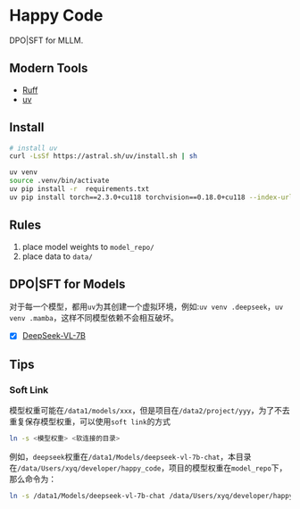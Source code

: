 # Happy Code
DPO|SFT for MLLM.

## Modern Tools
- [Ruff](https://github.com/astral-sh/ruff)
- [uv](https://github.com/astral-sh/uv)


## Install
```bash
# install uv
curl -LsSf https://astral.sh/uv/install.sh | sh

uv venv
source .venv/bin/activate
uv pip install -r  requirements.txt
uv pip install torch==2.3.0+cu118 torchvision==0.18.0+cu118 --index-url https://download.pytorch.org/whl/cu118
```

## Rules
1. place model weights to `model_repo/`
2. place data to `data/`


## DPO|SFT for Models
对于每一个模型，都用`uv`为其创建一个虚拟环境，例如:`uv venv .deepseek`，`uv venv .mamba`，这样不同模型依赖不会相互破坏。
- [x] [DeepSeek-VL-7B](https://github.com/deepseek-ai/DeepSeek-VL)


## Tips
### Soft Link
模型权重可能在`/data1/models/xxx`，但是项目在`/data2/project/yyy`，为了不去重复保存模型权重，可以使用`soft link`的方式
```bash
ln -s <模型权重> <软连接的目录>
```

例如，`deepseek`权重在`/data1/Models/deepseek-vl-7b-chat`，本目录在`/data/Users/xyq/developer/happy_code`，项目的模型权重在`model_repo`下，那么命令为：
```bash
ln -s /data1/Models/deepseek-vl-7b-chat /data/Users/xyq/developer/happy_code/model_repo
```
